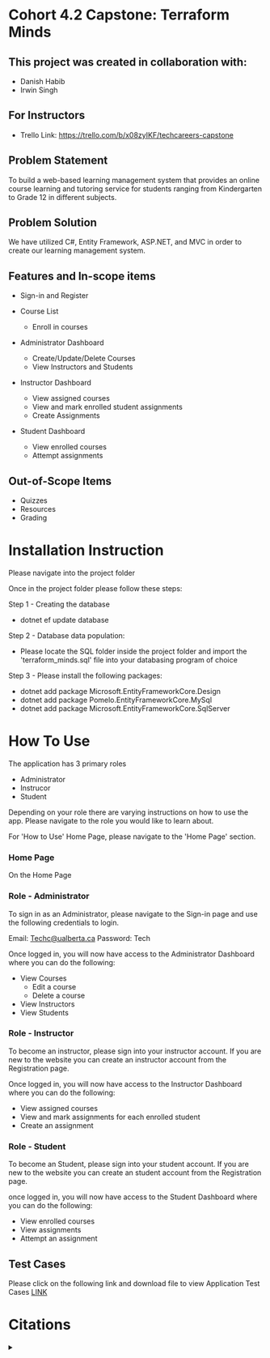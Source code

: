 # Cohort 4.2 Capstone: Terraform Minds 

## This project was created in collaboration with:
- Danish Habib
- Irwin Singh

## For Instructors
- Trello Link: https://trello.com/b/x08zyIKF/techcareers-capstone

## Problem Statement
To build a web-based learning management system that provides an online course learning and tutoring service for students ranging from Kindergarten to Grade 12 in different subjects.

## Problem Solution
We have utilized C#, Entity Framework, ASP.NET, and MVC in order to create our learning management system.

## Features and In-scope items
- Sign-in and Register
- Course List
  - Enroll in courses
- Administrator Dashboard
  - Create/Update/Delete Courses
  - View Instructors and Students

- Instructor Dashboard
  - View assigned courses
  - View and mark enrolled student assignments
  - Create Assignments
  
- Student Dashboard
  - View enrolled courses
  - Attempt assignments
  
## Out-of-Scope Items
- Quizzes
- Resources
- Grading

# Installation Instruction
Please navigate into the project folder

Once in the project folder please follow these steps:

Step 1 - Creating the database
- dotnet ef update database

Step 2 - Database data population:
- Please locate the SQL folder inside the project folder and import the 'terraform_minds.sql' file into your databasing program of choice

Step 3 - Please install the following packages:
- dotnet add package Microsoft.EntityFrameworkCore.Design
- dotnet add package Pomelo.EntityFrameworkCore.MySql
- dotnet add package Microsoft.EntityFrameworkCore.SqlServer

# How To Use
The application has 3 primary roles
- Administrator
- Instrucor
- Student

Depending on your role there are varying instructions on how to use the app.
Please navigate to the role you would like to learn about.

For 'How to Use' Home Page, please navigate to the 'Home Page' section.

### Home Page
On the Home Page

### Role - Administrator
To sign in as an Administrator, please navigate to the Sign-in page
and use the following credentials to login.

Email: Techc@ualberta.ca 
Password: Tech

Once logged in, you will now have access to the Administrator Dashboard where you can do the following:
- View Courses
  - Edit a course
  - Delete a course
- View Instructors
- View Students

### Role - Instructor
To become an instructor, please sign into your instructor account. 
If you are new to the website you can create an instructor account from the Registration page.

Once logged in, you will now have access to the Instructor Dashboard where you can do the following:
- View assigned courses
- View and mark assignments for each enrolled student
- Create an assignment

### Role - Student
To become an Student, please sign into your student account. 
If you are new to the website you can create an student account from the Registration page.

once logged in, you will now have access to the Student Dashboard where you can do the following:
- View enrolled courses
- View assignments
- Attempt an assignment

## Test Cases
Please click on the following link and download file to view Application Test Cases
[LINK](https://github.com/TECHCareers-by-Manpower/capstone-project-dream-imagine/blob/main/TerraformMinds/Project%20Planning/Dream-Imagine_Test_Plan_Documentation.docx)

# Citations
<details>
<summary></summary>
During the lifetime of this project we consulted many online resources. Their list is as follows.
Password Hash and Salt
https://docs.microsoft.com/en-us/aspnet/core/security/anti-request-forgery?view=aspnetcore-5.0
https://crackstation.net/hashing-security.htm
https://auth0.com/blog/adding-salt-to-hashing-a-better-way-to-store-passwords/
For Client Side input fields Validation:
https://www.blinkingcaret.com/2016/03/23/manually-use-mvc-client-side-validation/
Regex Expression:
https://regexr.com/3e48o
Login Authentication :
https://www.c-sharpcorner.com/article/authentication-and-authorization-in-asp-net-core-mvc-using-cookie/
https://docs.microsoft.com/en-us/aspnet/core/security/authorization/roles?view=aspnetcore-5.0
https://docs.microsoft.com/en-us/aspnet/core/security/authentication/cookie?view=aspnetcore-2.2#create-an-authentication-cookie-1

Match Email regex :
https://www.dotnetperls.com/regex
Bootstrap: 
https://mdbootstrap.com/docs/jquery/navigation/navbar/
https://getbootstrap.com/docs/5.0/getting-started/introduction/
Button style:
https://bootstrapbay.com/blog/bootstrap-button-styles/
Side bar:
https://www.codeply.com/go/Rgq96HykJ2/sidebar-that-changes-to-navbar
Photo Collage Course Page:
https://pixabay.com/photos/art-chalk-child-childhood-color-3509511/
https://pixabay.com/photos/colour-color-colorful-pencil-316776/
https://unsplash.com/photos/IOzk8YKDhYg
Photo Collage Home page inspired by:
https://tedharrison.ca/
WebAIM contrast checker:
https://webaim.org/resources/contrastchecker/
Images compressed using:
https://tinypng.com/
CSS W3C validator:
https://jigsaw.w3.org/css-validator/
Wireframes done using:
https://www.figma.com/
ERD Drawn using: Drawio
Time Tracking in : Google sheets
</details>


